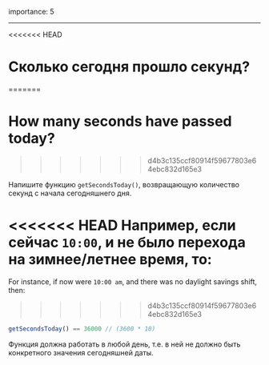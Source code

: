 importance: 5

---

<<<<<<< HEAD
# Сколько сегодня прошло секунд?
=======
# How many seconds have passed today?
>>>>>>> d4b3c135ccf80914f59677803e64ebc832d165e3

Напишите функцию `getSecondsToday()`, возвращающую количество секунд с начала сегодняшнего дня.

<<<<<<< HEAD
Например, если сейчас `10:00`, и не было перехода на зимнее/летнее время, то:
=======
For instance, if now were `10:00 am`, and there was no daylight savings shift, then:
>>>>>>> d4b3c135ccf80914f59677803e64ebc832d165e3

```js
getSecondsToday() == 36000 // (3600 * 10)
```

Функция должна работать в любой день, т.е. в ней не должно быть конкретного значения сегодняшней даты.
